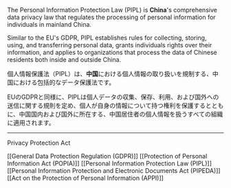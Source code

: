 
The Personal Information Protection Law (PIPL) is **China**'s comprehensive data privacy law that regulates the processing of personal information for individuals in mainland China.

Similar to the EU's GDPR, PIPL establishes rules for collecting, storing, using, and transferring personal data, grants individuals rights over their information, and applies to organizations that process the data of Chinese residents both inside and outside China. 


個人情報保護法（PIPL）は、**中国**における個人情報の取り扱いを規制する、中国における包括的なデータ保護法です。

EUのGDPRと同様に、PIPLは個人データの収集、保存、利用、および国外への送信に関する規則を定め、個人が自身の情報について持つ権利を保護するとともに、中国国内および国外に所在する、中国居住者の個人情報を扱うすべての組織に適用されます。

---

Privacy Protection Act

[[General Data Protection Regulation (GDPR)]]
[[Protection of Personal Information Act (POPIA)]]
[[Personal Information Protection Law (PIPL)]]
[[Personal Information Protection and Electronic Documents Act (PIPEDA)]]
[[Act on the Protection of Personal Information (APPI)]]
